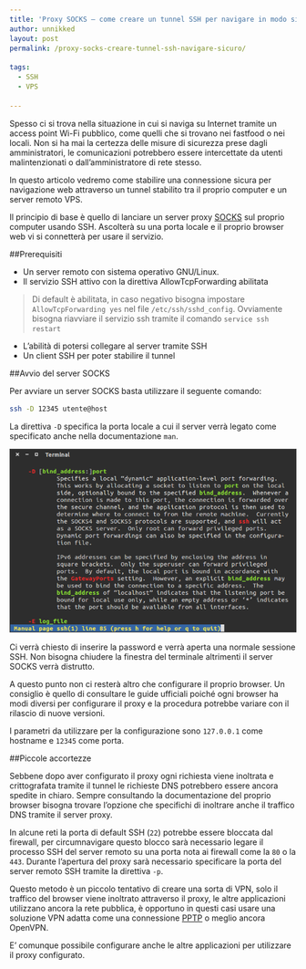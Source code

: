 ```yaml
---
title: 'Proxy SOCKS – come creare un tunnel SSH per navigare in modo sicuro'
author: unnikked
layout: post
permalink: /proxy-socks-creare-tunnel-ssh-navigare-sicuro/

tags:
  - SSH
  - VPS

---
```


Spesso ci si trova nella situazione in cui si naviga su Internet tramite un access point Wi-Fi pubblico, come quelli che si trovano nei fastfood o nei locali. Non si ha mai la certezza delle misure di sicurezza prese dagli amministratori, le comunicazioni potrebbero essere intercettate da utenti malintenzionati o dall’amministratore di rete stesso.

In questo articolo vedremo come stabilire una connessione sicura per navigazione web attraverso un tunnel stabilito tra il proprio computer e un server remoto VPS.

Il principio di base è quello di lanciare un server proxy [SOCKS](https://it.wikipedia.org/wiki/SOCKS) sul proprio computer usando SSH. Ascolterà su una porta locale e il proprio browser web vi si connetterà per usare il servizio.

##Prerequisiti

- Un server remoto con sistema operativo GNU/Linux.
- Il servizio SSH attivo con la direttiva AllowTcpForwarding abilitata

> Di default è abilitata, in caso negativo bisogna impostare `AllowTcpForwarding yes` nel file `/etc/ssh/sshd_config`. Ovviamente bisogna riavviare il servizio ssh tramite il comando `service ssh restart`

- L’abilità di potersi collegare al server tramite SSH
- Un client SSH per poter stabilire il tunnel
 
##Avvio del server SOCKS

Per avviare un server SOCKS basta utilizzare il seguente comando:

```sh
ssh -D 12345 utente@host
```

La direttiva `-D` specifica la porta locale a cui il server verrà legato come specificato anche nella documentazione `man`.

![man page](/data/images/ssh-d-directive.png)

Ci verrà chiesto di inserire la password e verrà aperta una normale sessione SSH. Non bisogna chiudere la finestra del terminale altrimenti il server SOCKS verrà distrutto.

A questo punto non ci resterà altro che configurare il proprio browser. Un consiglio è quello di consultare le guide ufficiali poiché ogni browser ha modi diversi per configurare il proxy e la procedura potrebbe variare con il rilascio di nuove versioni.

I parametri da utilizzare per la configurazione sono `127.0.0.1` come hostname e `12345` come porta.

##Piccole accortezze

Sebbene dopo aver configurato il proxy ogni richiesta viene inoltrata e crittografata tramite il tunnel le richieste DNS potrebbero essere ancora spedite in chiaro. Sempre consultando la documentazione del proprio browser bisogna trovare l’opzione che specifichi di inoltrare anche il traffico DNS tramite il server proxy.

In alcune reti la porta di default SSH (`22`) potrebbe essere bloccata dal firewall, per circumnavigare questo blocco sarà necessario legare il processo SSH del server remoto su una porta nota ai firewall come la `80` o la `443`. Durante l’apertura del proxy sarà necessario specificare la porta del server remoto SSH tramite la direttiva `-p`.

Questo metodo è un piccolo tentativo di creare una sorta di VPN, solo il traffico del browser viene inoltrato attraverso il proxy, le altre applicazioni utilizzano ancora la rete pubblica, è opportuno in questi casi usare una soluzione VPN adatta come una connessione [PPTP](/come-configurare-una-vpn-tramite-pptp/) o meglio ancora OpenVPN.

E’ comunque possibile configurare anche le altre applicazioni per utilizzare il proxy configurato.